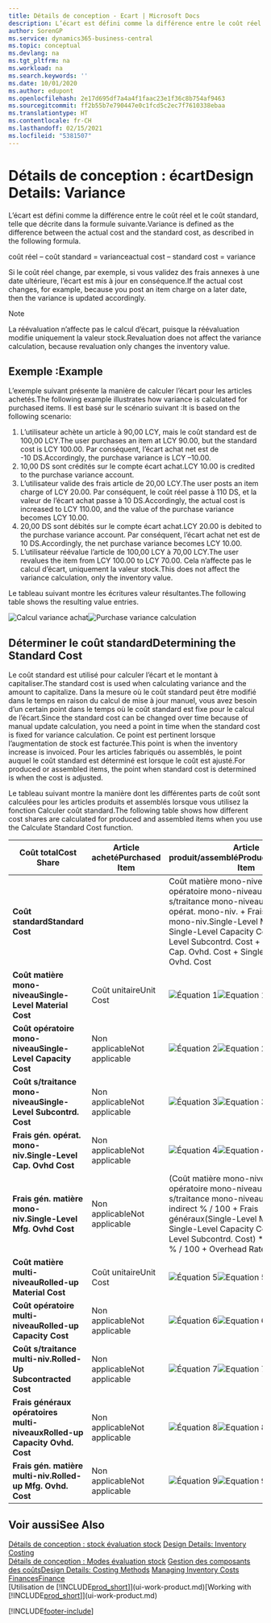 ```yaml
---
title: Détails de conception - Ecart | Microsoft Docs
description: L’écart est défini comme la différence entre le coût réel et le coût standard, telle que décrite dans la formule suivante.
author: SorenGP
ms.service: dynamics365-business-central
ms.topic: conceptual
ms.devlang: na
ms.tgt_pltfrm: na
ms.workload: na
ms.search.keywords: ''
ms.date: 10/01/2020
ms.author: edupont
ms.openlocfilehash: 2e17d695df7a4a4f1faac23e1f36c8b754af9463
ms.sourcegitcommit: ff2b55b7e790447e0c1fcd5c2ec7f7610338ebaa
ms.translationtype: HT
ms.contentlocale: fr-CH
ms.lasthandoff: 02/15/2021
ms.locfileid: "5381507"
---
```

# <a name="design-details-variance"></a><span data-ttu-id="afec5-103">Détails de conception : écart</span><span class="sxs-lookup"><span data-stu-id="afec5-103">Design Details: Variance</span></span>
<span data-ttu-id="afec5-104">L’écart est défini comme la différence entre le coût réel et le coût standard, telle que décrite dans la formule suivante.</span><span class="sxs-lookup"><span data-stu-id="afec5-104">Variance is defined as the difference between the actual cost and the standard cost, as described in the following formula.</span></span>  

 <span data-ttu-id="afec5-105">coût réel – coût standard = variance</span><span class="sxs-lookup"><span data-stu-id="afec5-105">actual cost – standard cost = variance</span></span>  

 <span data-ttu-id="afec5-106">Si le coût réel change, par exemple, si vous validez des frais annexes à une date ultérieure, l’écart est mis à jour en conséquence.</span><span class="sxs-lookup"><span data-stu-id="afec5-106">If the actual cost changes, for example, because you post an item charge on a later date, then the variance is updated accordingly.</span></span>  

> [!NOTE]  
>  <span data-ttu-id="afec5-107">La réévaluation n’affecte pas le calcul d’écart, puisque la réévaluation modifie uniquement la valeur stock.</span><span class="sxs-lookup"><span data-stu-id="afec5-107">Revaluation does not affect the variance calculation, because revaluation only changes the inventory value.</span></span>  

## <a name="example"></a><span data-ttu-id="afec5-108">Exemple :</span><span class="sxs-lookup"><span data-stu-id="afec5-108">Example</span></span>  
 <span data-ttu-id="afec5-109">L’exemple suivant présente la manière de calculer l’écart pour les articles achetés.</span><span class="sxs-lookup"><span data-stu-id="afec5-109">The following example illustrates how variance is calculated for purchased items.</span></span> <span data-ttu-id="afec5-110">Il est basé sur le scénario suivant :</span><span class="sxs-lookup"><span data-stu-id="afec5-110">It is based on the following scenario:</span></span>  

1.  <span data-ttu-id="afec5-111">L’utilisateur achète un article à 90,00 LCY, mais le coût standard est de 100,00 LCY.</span><span class="sxs-lookup"><span data-stu-id="afec5-111">The user purchases an item at LCY 90.00, but the standard cost is LCY 100.00.</span></span> <span data-ttu-id="afec5-112">Par conséquent, l’écart achat net est de -10 DS.</span><span class="sxs-lookup"><span data-stu-id="afec5-112">Accordingly, the purchase variance is LCY –10.00.</span></span>  
2.  <span data-ttu-id="afec5-113">10,00 DS sont crédités sur le compte écart achat.</span><span class="sxs-lookup"><span data-stu-id="afec5-113">LCY 10.00 is credited to the purchase variance account.</span></span>  
3.  <span data-ttu-id="afec5-114">L’utilisateur valide des frais article de 20,00 LCY.</span><span class="sxs-lookup"><span data-stu-id="afec5-114">The user posts an item charge of LCY 20.00.</span></span> <span data-ttu-id="afec5-115">Par conséquent, le coût réel passe à 110 DS, et la valeur de l’écart achat passe à 10 DS.</span><span class="sxs-lookup"><span data-stu-id="afec5-115">Accordingly, the actual cost is increased to LCY 110.00, and the value of the purchase variance becomes LCY 10.00.</span></span>  
4.  <span data-ttu-id="afec5-116">20,00 DS sont débités sur le compte écart achat.</span><span class="sxs-lookup"><span data-stu-id="afec5-116">LCY 20.00 is debited to the purchase variance account.</span></span> <span data-ttu-id="afec5-117">Par conséquent, l’écart achat net est de 10 DS.</span><span class="sxs-lookup"><span data-stu-id="afec5-117">Accordingly, the net purchase variance becomes LCY 10.00.</span></span>  
5.  <span data-ttu-id="afec5-118">L’utilisateur réévalue l’article de 100,00 LCY à 70,00 LCY.</span><span class="sxs-lookup"><span data-stu-id="afec5-118">The user revalues the item from LCY 100.00 to LCY 70.00.</span></span> <span data-ttu-id="afec5-119">Cela n’affecte pas le calcul d’écart, uniquement la valeur stock.</span><span class="sxs-lookup"><span data-stu-id="afec5-119">This does not affect the variance calculation, only the inventory value.</span></span>  

 <span data-ttu-id="afec5-120">Le tableau suivant montre les écritures valeur résultantes.</span><span class="sxs-lookup"><span data-stu-id="afec5-120">The following table shows the resulting value entries.</span></span>  

 <span data-ttu-id="afec5-121">![Calcul variance achat](media/design_details_inventory_costing_11_purchase_variance.png "Calcul variance achat")</span><span class="sxs-lookup"><span data-stu-id="afec5-121">![Purchase variance calculation](media/design_details_inventory_costing_11_purchase_variance.png "Purchase variance calculation")</span></span>  

## <a name="determining-the-standard-cost"></a><span data-ttu-id="afec5-122">Déterminer le coût standard</span><span class="sxs-lookup"><span data-stu-id="afec5-122">Determining the Standard Cost</span></span>  
 <span data-ttu-id="afec5-123">Le coût standard est utilisé pour calculer l’écart et le montant à capitaliser.</span><span class="sxs-lookup"><span data-stu-id="afec5-123">The standard cost is used when calculating variance and the amount to capitalize.</span></span> <span data-ttu-id="afec5-124">Dans la mesure où le coût standard peut être modifié dans le temps en raison du calcul de mise à jour manuel, vous avez besoin d’un certain point dans le temps où le coût standard est fixe pour le calcul de l’écart.</span><span class="sxs-lookup"><span data-stu-id="afec5-124">Since the standard cost can be changed over time because of manual update calculation, you need a point in time when the standard cost is fixed for variance calculation.</span></span> <span data-ttu-id="afec5-125">Ce point est pertinent lorsque l’augmentation de stock est facturée.</span><span class="sxs-lookup"><span data-stu-id="afec5-125">This point is when the inventory increase is invoiced.</span></span> <span data-ttu-id="afec5-126">Pour les articles fabriqués ou assemblés, le point auquel le coût standard est déterminé est lorsque le coût est ajusté.</span><span class="sxs-lookup"><span data-stu-id="afec5-126">For produced or assembled items, the point when standard cost is determined is when the cost is adjusted.</span></span>  

 <span data-ttu-id="afec5-127">Le tableau suivant montre la manière dont les différentes parts de coût sont calculées pour les articles produits et assemblés lorsque vous utilisez la fonction Calculer coût standard.</span><span class="sxs-lookup"><span data-stu-id="afec5-127">The following table shows how different cost shares are calculated for produced and assembled items when you use the Calculate Standard Cost function.</span></span>  

|<span data-ttu-id="afec5-128">Coût total</span><span class="sxs-lookup"><span data-stu-id="afec5-128">Cost Share</span></span>|<span data-ttu-id="afec5-129">Article acheté</span><span class="sxs-lookup"><span data-stu-id="afec5-129">Purchased Item</span></span>|<span data-ttu-id="afec5-130">Article produit/assemblé</span><span class="sxs-lookup"><span data-stu-id="afec5-130">Produced/Assembled Item</span></span>|  
|----------------|--------------------|------------------------------|  
|<span data-ttu-id="afec5-131">**Coût standard**</span><span class="sxs-lookup"><span data-stu-id="afec5-131">**Standard Cost**</span></span>||<span data-ttu-id="afec5-132">Coût matière mono-niveau + Coût opératoire mono-niveau + Coût s/traitance mono-niveau + Frais gén. opérat. mono-niv. + Frais gén. matière mono-niv.</span><span class="sxs-lookup"><span data-stu-id="afec5-132">Single-Level Material Cost + Single-Level Capacity Cost + Single-Level Subcontrd. Cost + Single-Level Cap. Ovhd. Cost + Single-Level Mfg. Ovhd. Cost</span></span>|  
|<span data-ttu-id="afec5-133">**Coût matière mono-niveau**</span><span class="sxs-lookup"><span data-stu-id="afec5-133">**Single-Level Material Cost**</span></span>|<span data-ttu-id="afec5-134">Coût unitaire</span><span class="sxs-lookup"><span data-stu-id="afec5-134">Unit Cost</span></span>|<span data-ttu-id="afec5-135">![Équation 1](media/design_details_inventory_costing_11_equation_1.png "Équation 1")</span><span class="sxs-lookup"><span data-stu-id="afec5-135">![Equation 1](media/design_details_inventory_costing_11_equation_1.png "Equation 1")</span></span>|  
|<span data-ttu-id="afec5-136">**Coût opératoire mono-niveau**</span><span class="sxs-lookup"><span data-stu-id="afec5-136">**Single-Level Capacity Cost**</span></span>|<span data-ttu-id="afec5-137">Non applicable</span><span class="sxs-lookup"><span data-stu-id="afec5-137">Not applicable</span></span>|<span data-ttu-id="afec5-138">![Équation 2](media/design_details_inventory_costing_11_equation_2.png "Équation 2")</span><span class="sxs-lookup"><span data-stu-id="afec5-138">![Equation 2](media/design_details_inventory_costing_11_equation_2.png "Equation 2")</span></span>|  
|<span data-ttu-id="afec5-139">**Coût s/traitance mono-niveau**</span><span class="sxs-lookup"><span data-stu-id="afec5-139">**Single-Level Subcontrd. Cost**</span></span>|<span data-ttu-id="afec5-140">Non applicable</span><span class="sxs-lookup"><span data-stu-id="afec5-140">Not applicable</span></span>|<span data-ttu-id="afec5-141">![Équation 3](media/design_details_inventory_costing_11_equation_3.png "Équation 3")</span><span class="sxs-lookup"><span data-stu-id="afec5-141">![Equation 3](media/design_details_inventory_costing_11_equation_3.png "Equation 3")</span></span>|  
|<span data-ttu-id="afec5-142">**Frais gén. opérat. mono-niv.**</span><span class="sxs-lookup"><span data-stu-id="afec5-142">**Single-Level Cap. Ovhd Cost**</span></span>|<span data-ttu-id="afec5-143">Non applicable</span><span class="sxs-lookup"><span data-stu-id="afec5-143">Not applicable</span></span>|<span data-ttu-id="afec5-144">![Équation 4](media/design_details_inventory_costing_11_equation_4.png "Équation 4")</span><span class="sxs-lookup"><span data-stu-id="afec5-144">![Equation 4](media/design_details_inventory_costing_11_equation_4.png "Equation 4")</span></span>|  
|<span data-ttu-id="afec5-145">**Frais gén. matière mono-niv.**</span><span class="sxs-lookup"><span data-stu-id="afec5-145">**Single-Level Mfg. Ovhd Cost**</span></span>|<span data-ttu-id="afec5-146">Non applicable</span><span class="sxs-lookup"><span data-stu-id="afec5-146">Not applicable</span></span>|<span data-ttu-id="afec5-147">(Coût matière mono-niveau + Coût opératoire mono-niveau + Coût s/traitance mono-niveau) \* Coût indirect % / 100 + Frais généraux</span><span class="sxs-lookup"><span data-stu-id="afec5-147">(Single-Level Material Cost + Single-Level Capacity Cost + Single-Level Subcontrd. Cost) \* Indirect Cost % / 100 + Overhead Rate</span></span>|  
|<span data-ttu-id="afec5-148">**Coût matière multi-niveau**</span><span class="sxs-lookup"><span data-stu-id="afec5-148">**Rolled-up Material Cost**</span></span>|<span data-ttu-id="afec5-149">Coût unitaire</span><span class="sxs-lookup"><span data-stu-id="afec5-149">Unit Cost</span></span>|<span data-ttu-id="afec5-150">![Équation 5](media/design_details_inventory_costing_11_equation_5.png "Équation 5")</span><span class="sxs-lookup"><span data-stu-id="afec5-150">![Equation 5](media/design_details_inventory_costing_11_equation_5.png "Equation 5")</span></span>|  
|<span data-ttu-id="afec5-151">**Coût opératoire multi-niveau**</span><span class="sxs-lookup"><span data-stu-id="afec5-151">**Rolled-up Capacity Cost**</span></span>|<span data-ttu-id="afec5-152">Non applicable</span><span class="sxs-lookup"><span data-stu-id="afec5-152">Not applicable</span></span>|<span data-ttu-id="afec5-153">![Équation 6](media/design_details_inventory_costing_11_equation_6.png "Équation 6")</span><span class="sxs-lookup"><span data-stu-id="afec5-153">![Equation 6](media/design_details_inventory_costing_11_equation_6.png "Equation 6")</span></span>|  
|<span data-ttu-id="afec5-154">**Coût s/traitance multi-niv.**</span><span class="sxs-lookup"><span data-stu-id="afec5-154">**Rolled-Up Subcontracted Cost**</span></span>|<span data-ttu-id="afec5-155">Non applicable</span><span class="sxs-lookup"><span data-stu-id="afec5-155">Not applicable</span></span>|<span data-ttu-id="afec5-156">![Équation 7](media/design_details_inventory_costing_11_equation_7.png "Équation 7")</span><span class="sxs-lookup"><span data-stu-id="afec5-156">![Equation 7](media/design_details_inventory_costing_11_equation_7.png "Equation 7")</span></span>|  
|<span data-ttu-id="afec5-157">**Frais généraux opératoires multi-niveaux**</span><span class="sxs-lookup"><span data-stu-id="afec5-157">**Rolled-up Capacity Ovhd. Cost**</span></span>|<span data-ttu-id="afec5-158">Non applicable</span><span class="sxs-lookup"><span data-stu-id="afec5-158">Not applicable</span></span>|<span data-ttu-id="afec5-159">![Équation 8](media/design_details_inventory_costing_11_equation_8.png "Équation 8")</span><span class="sxs-lookup"><span data-stu-id="afec5-159">![Equation 8](media/design_details_inventory_costing_11_equation_8.png "Equation 8")</span></span>|  
|<span data-ttu-id="afec5-160">**Frais gén. matière multi-niv.**</span><span class="sxs-lookup"><span data-stu-id="afec5-160">**Rolled-up Mfg. Ovhd. Cost**</span></span>|<span data-ttu-id="afec5-161">Non applicable</span><span class="sxs-lookup"><span data-stu-id="afec5-161">Not applicable</span></span>|<span data-ttu-id="afec5-162">![Équation 9](media/design_details_inventory_costing_11_equation_9.png "Équation 9")</span><span class="sxs-lookup"><span data-stu-id="afec5-162">![Equation 9](media/design_details_inventory_costing_11_equation_9.png "Equation 9")</span></span>|  

## <a name="see-also"></a><span data-ttu-id="afec5-163">Voir aussi</span><span class="sxs-lookup"><span data-stu-id="afec5-163">See Also</span></span>  
 <span data-ttu-id="afec5-164">[Détails de conception : stock évaluation stock](design-details-inventory-costing.md) </span><span class="sxs-lookup"><span data-stu-id="afec5-164">[Design Details: Inventory Costing](design-details-inventory-costing.md) </span></span>  
 <span data-ttu-id="afec5-165">[Détails de conception : Modes évaluation stock](design-details-costing-methods.md) [Gestion des composants des coûts](finance-manage-inventory-costs.md)</span><span class="sxs-lookup"><span data-stu-id="afec5-165">[Design Details: Costing Methods](design-details-costing-methods.md) [Managing Inventory Costs](finance-manage-inventory-costs.md)</span></span>  
 [<span data-ttu-id="afec5-166">Finances</span><span class="sxs-lookup"><span data-stu-id="afec5-166">Finance</span></span>](finance.md)  
 <span data-ttu-id="afec5-167">[Utilisation de [!INCLUDE[prod_short](includes/prod_short.md)]](ui-work-product.md)</span><span class="sxs-lookup"><span data-stu-id="afec5-167">[Working with [!INCLUDE[prod_short](includes/prod_short.md)]](ui-work-product.md)</span></span>


[!INCLUDE[footer-include](includes/footer-banner.md)]